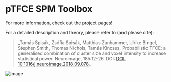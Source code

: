 # pTFCE SPM Toolbox
  
For more information, check out the [project pages](https://spisakt.github.io/pTFCE/)!

For a detailed description and theory, please refer to (and please cite):


> _Tamás Spisák, Zsófia Spisák, Matthias Zunhammer, Ulrike Bingel, Stephen Smith, Thomas Nichols, Tamás Kincses, Probabilistic TFCE: a generalised combination of cluster size and voxel intensity to increase statistical power. Neuroimage, 185:12-26. DOI: [DOI: 10.1016/j.neuroimage.2018.09.078_](https://doi.org/10.1016/j.neuroimage.2018.09.078)

![image](https://github.com/spisakt/pTFCE/blob/master/img/graphical_abstract.png)
